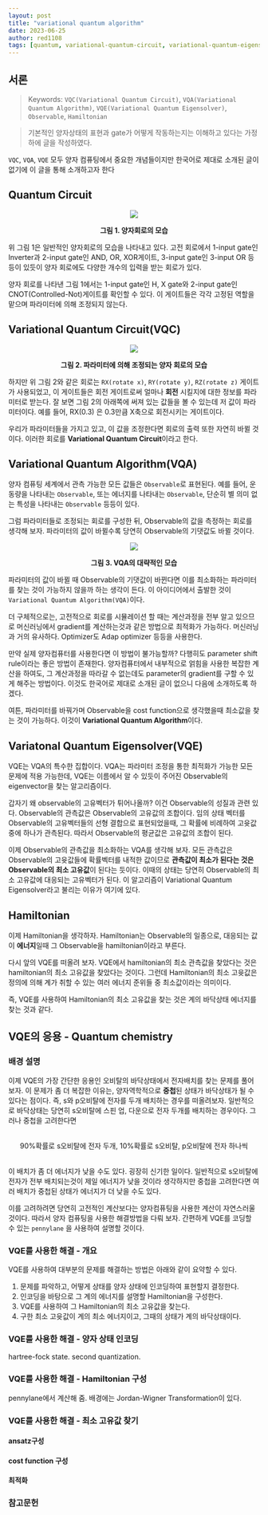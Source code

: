 ```yaml
---
layout: post
title: "variational quantum algorithm"
date: 2023-06-25
author: red1108
tags: [quantum, variational-quantum-circuit, variational-quantum-eigensolver, vqa, vqc, vqe]
---
```


## 서론

> Keywords: `VQC(Variational Quantum Circuit)`, `VQA(Variational Quantum Algorithm)`, `VQE(Variational Quantum Eigensolver)`, `Observable`, `Hamiltonian`

> 기본적인 양자상태의 표현과 gate가 어떻게 작동하는지는 이해하고 있다는 가정하에 글을 작성하였다.

`VQC`, `VQA`, `VQE` 모두 양자 컴퓨팅에서 중요한 개념들이지만 한국어로 제대로 소개된 글이 없기에 이 글을 통해 소개하고자 한다

## Quantum Circuit

<p align="center"><img src="https://qiskit.org/documentation/locale/ko_KR/_images/tutorials_circuits_advanced_03_advanced_circuit_visualization_7_0.png" ></p>
<center><b>그림 1. 양자회로의 모습</b></center>

위 그림 1은 일반적인 양자회로의 모습을 나타내고 있다. 고전 회로에서 1-input gate인 Inverter과 2-input gate인 AND, OR, XOR게이트, 3-input gate인 3-input OR 등등이 있듯이 양자 회로에도 다양한 개수의 입력을 받는 회로가 있다.

양자 회로를 나타낸 그림 1에서는 1-input gate인 H, X gate와 2-input gate인 CNOT(Controlled-Not)게이트를 확인할 수 있다. 이 게이트들은 각각 고정된 역할을 맡으며 파라미터에 의해 조정되지 않는다.

## Variational Quantum Circuit(VQC)


<p align="center"><img src="https://github.com/infossm/infossm.github.io/assets/17401630/5ab9e3a8-0315-4786-af93-d734c4b52afe"></p>
<center><b>그림 2. 파라미터에 의해 조정되는 양자 회로의 모습</b></center>

하지만 위 그림 2와 같은 회로는 `RX(rotate x)`, `RY(rotate y)`, `RZ(rotate z)` 게이트가 사용되었고, 이 게이트들은 회전 게이트로써 얼마나 **회전** 시킬지에 대한 정보를 파라미터로 받는다. 잘 보면 그림 2의 아래쪽에 써져 있는 값들을 볼 수 있는데 저 값이 파라미터이다. 예를 들어, RX(0.3) 은 0.3만큼 X축으로 회전시키는 게이트이다.

우리가 파라미터들을 가지고 있고, 이 값을 조정한다면 회로의 출력 또한 자연히 바뀔 것이다. 이러한 회로를 **Variational Quantum Circuit**이라고 한다.

## Variational Quantum Algorithm(VQA)

양자 컴퓨팅 세계에서 관측 가능한 모든 값들은 `Observable`로 표현된다. 예를 들어, 운동량을 나타내는 `Observable`, 또는 에너지를 나타내는 `Observable`, 단순히 별 의미 없는 특성을 나타내는 `Observable` 등등이 있다.

그럼 파라미터들로 조정되는 회로를 구성한 뒤, Observable의 값을 측정하는 회로를 생각해 보자. 파라미터의 값이 바뀔수록 당연히 Observable의 기댓값도 바뀔 것이다.

<p align="center"><img src="https://github.com/infossm/infossm.github.io/assets/17401630/58caaeff-e84c-436c-9ec6-f454107e15c4"></p>
<center><b>그림 3. VQA의 대략적인 모습</b></center>

파라미터의 값이 바뀔 때 Observable의 기댓값이 바뀐다면 이를 최소화하는 파라미터를 찾는 것이 가능하지 않을까 하는 생각이 든다. 이 아이디어에서 출발한 것이 `Variational Quantum Algorithm(VQA)`이다. 

더 구체적으로는, 고전적으로 회로를 시뮬레이션 할 때는 계산과정을 전부 알고 있으므로 머신러닝에서 gradient를 계산하는것과 같은 방법으로 최적화가 가능하다. 머신러닝과 거의 유사하다. Optimizer도 Adap optimizer 등등을 사용한다.

만약 실제 양자컴퓨터를 사용한다면 이 방법이 불가능할까? 다행히도 parameter shift rule이라는 좋은 방법이 존재한다. 양자컴퓨터에서 내부적으로 얽힘을 사용한 복잡한 계산을 하여도, 그 계산과정을 따라갈 수 없는데도 parameter의 gradient를 구할 수 있게 해주는 방법이다. 이것도 한국어로 제대로 소개된 글이 없으니 다음에 소개하도록 하겠다.

여튼, 파라미터를 바꿔가며 Observable을 cost function으로 생각했을때 최소값을 찾는 것이 가능하다. 이것이 **Variational Quantum Algorithm**이다.

## Variatonal Quantum Eigensolver(VQE)

VQE는 VQA의 특수한 집합이다. VQA는 파라미터 조정을 통한 최적화가 가능한 모든 문제에 적용 가능한데, VQE는 이름에서 알 수 있듯이 주어진 Observable의 eigenvector을 찾는 알고리즘이다.

갑자기 왜 observable의 고유벡터가 튀어나올까? 이건 Observable의 성질과 관련 있다. Observable의 관측값은 Observable의 고유값의 조합이다. 임의 상태 벡터를 Observable의 고유벡터들의 선형 결합으로 표현되었을때, 그 확률에 비례하여 고윳값 중에 하나가 관측된다. 따라서 Observable의 평균값은 고유값의 조합이 된다.

이제 Observable의 관측값을 최소화하는 VQA를 생각해 보자. 모든 관측값은 Observable의 고윳값들에 확률벡터를 내적한 값이므로 **관측값이 최소가 된다는 것은 Observable의 최소 고유값**이 된다는 듯이다. 이때의 상태는 당연히 Observable의 최소 고유값에 대응되는 고유벡터가 된다. 이 알고리즘이 Variational Quantum Eigensolver라고 불리는 이유가 여기에 있다.

## Hamiltonian

이제 Hamiltonian을 생각하자. Hamiltonian는 Observable의 일종으로, 대응되는 값이 **에너지**일때 그 Observable을 hamiltonian이라고 부른다.

다시 앞의 VQE를 떠올려 보자. VQE에서 hamiltonian의 최소 관측값을 찾았다는 것은 hamiltonian의 최소 고유값을 찾았다는 것이다. 그런데 Hamiltonian의 최소 고윳값은 정의에 의해 계가 취할 수 있는 여러 에너지 준위들 중 최소값이라는 의미이다.

즉, VQE를 사용하여 Hamiltonian의 최소 고유값을 찾는 것은 계의 바닥상태 에너지를 찾는 것과 같다.

## VQE의 응용 - Quantum chemistry

### 배경 설명

이제 VQE의 가장 간단한 응용인 오비탈의 바닥상태에서 전자배치를 찾는 문제를 풀어 보자. 이 문제가 좀 더 복잡한 이유는, 양자역학적으로 **중첩**된 상태가 바닥상태가 될 수 있다는 점이다. 즉, s와 p오비탈에 전자를 두개 배치하는 경우를 떠올려보자. 일반적으로 바닥상태는 당연히 s오비탈에 스핀 업, 다운으로 전자 두개를 배치하는 경우이다. 그러나 중첩을 고려한다면

<br>

<center>90%확률로 s오비탈에 전자 두개, 10%확률로 s오비탈, p오비탈에 전자 하나씩</center>

<br>

이 배치가 좀 더 에너지가 낮을 수도 있다. 굉장히 신기한 일이다. 일반적으로 s오비탈에 전자가 전부 배치되는것이 제일 에너지가 낮을 것이라 생각하지만 중첩을 고려한다면 여러 배치가 중첩된 상태가 에너지가 더 낮을 수도 있다.

이를 고려하려면 당연히 고전적인 계산보다는 양자컴퓨팅을 사용한 계산이 자연스러울 것이다. 따라서 양자 컴퓨팅을 사용한 해결방법을 다뤄 보자. 간편하게 VQE를 코딩할 수 있는 `pennylane` 을 사용하여 설명할 것이다.

### VQE를 사용한 해결 - 개요

VQE를 사용하여 대부분의 문제를 해결하는 방법은 아래와 같이 요약할 수 있다.

1. 문제를 파악하고, 어떻게 상태를 양자 상태에 인코딩하여 표현할지 결정한다.
2. 인코딩을 바탕으로 그 계의 에너지를 설명할 Hamiltonian을 구성한다.
3. VQE를 사용하여 그 Hamiltonian의 최소 고유값을 찾는다.
4. 구한 최소 고윳값이 계의 최소 에너지이고, 그때의 상태가 계의 바닥상태이다.

### VQE를 사용한 해결 - 양자 상태 인코딩

hartree-fock state. second quantization.

### VQE를 사용한 해결 - Hamiltonian 구성

pennylane에서 계산해 줌. 배경에는 Jordan-Wigner Transformation이 있다.

### VQE를 사용한 해결 - 최소 고유값 찾기

#### ansatz구성

#### cost function 구성

#### 최적화

### 참고문헌